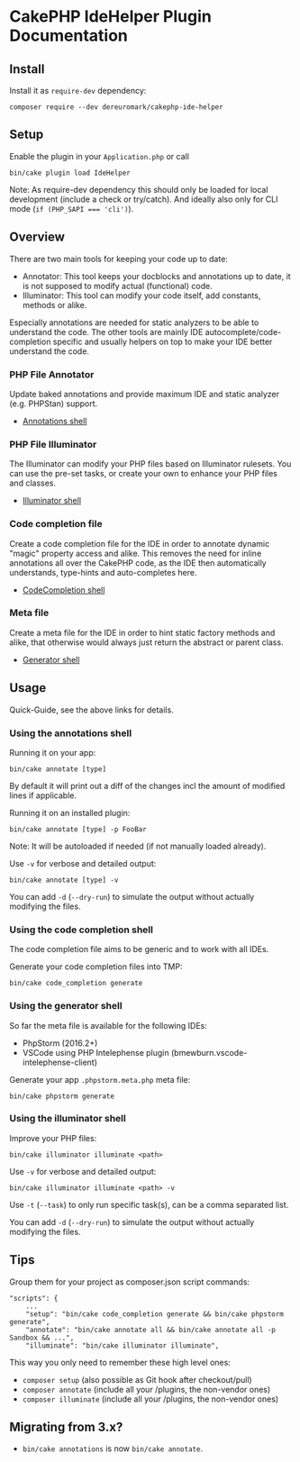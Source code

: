 #  CakePHP IdeHelper Plugin Documentation

## Install
Install it as `require-dev` dependency:
```
composer require --dev dereuromark/cakephp-ide-helper
```

## Setup
Enable the plugin in your `Application.php` or call
```
bin/cake plugin load IdeHelper
```

Note: As require-dev dependency this should only be loaded for local development (include a check or try/catch).
And ideally also only for CLI mode (`if (PHP_SAPI === 'cli')`).

## Overview
There are two main tools for keeping your code up to date:
- Annotator: This tool keeps your docblocks and annotations up to date, it is not supposed to modify actual (functional) code.
- Illuminator: This tool can modify your code itself, add constants, methods or alike.

Especially annotations are needed for static analyzers to be able to understand the code.
The other tools are mainly IDE autocomplete/code-completion specific and usually helpers on top to make your IDE better understand the code.

### PHP File Annotator
Update baked annotations and provide maximum IDE and static analyzer (e.g. PHPStan) support.

* [Annotations shell](Annotations.md)

### PHP File Illuminator
The Illuminator can modify your PHP files based on Illuminator rulesets.
You can use the pre-set tasks, or create your own to enhance your PHP files and classes.

* [Illuminator shell](Illuminator.md)

### Code completion file
Create a code completion file for the IDE in order to annotate dynamic "magic" property access and alike.
This removes the need for inline annotations all over the CakePHP code, as the IDE then automatically understands, type-hints and auto-completes here.

* [CodeCompletion shell](CodeCompletion.md)

### Meta file
Create a meta file for the IDE in order to hint static factory methods and alike, that otherwise
would always just return the abstract or parent class.

* [Generator shell](Generator.md)


## Usage
Quick-Guide, see the above links for details.

### Using the annotations shell
Running it on your app:
```
bin/cake annotate [type]
```
By default it will print out a diff of the changes incl the amount of modified lines if applicable.

Running it on an installed plugin:
```
bin/cake annotate [type] -p FooBar
```
Note: It will be autoloaded if needed (if not manually loaded already).

Use `-v` for verbose and detailed output:
```
bin/cake annotate [type] -v
```

You can add `-d` (`--dry-run`) to simulate the output without actually modifying the files.

### Using the code completion shell
The code completion file aims to be generic and to work with all IDEs.

Generate your code completion files into TMP:
```
bin/cake code_completion generate
```

### Using the generator shell
So far the meta file is available for the following IDEs:
- PhpStorm (2016.2+)
- VSCode using PHP Intelephense plugin (bmewburn.vscode-intelephense-client)

Generate your app `.phpstorm.meta.php` meta file:
```
bin/cake phpstorm generate
```

### Using the illuminator shell
Improve your PHP files:
```
bin/cake illuminator illuminate <path>
```

Use `-v` for verbose and detailed output:
```
bin/cake illuminator illuminate <path> -v
```

Use `-t` (`--task`) to only run specific task(s), can be a comma separated list.

You can add `-d` (`--dry-run`) to simulate the output without actually modifying the files.


## Tips

Group them for your project as composer.json script commands:
```
"scripts": {
    ...
    "setup": "bin/cake code_completion generate && bin/cake phpstorm generate",
    "annotate": "bin/cake annotate all && bin/cake annotate all -p Sandbox && ...",
    "illuminate": "bin/cake illuminator illuminate",
```

This way you only need to remember these high level ones:
- `composer setup` (also possible as Git hook after checkout/pull)
- `composer annotate` (include all your /plugins, the non-vendor ones)
- `composer illuminate` (include all your /plugins, the non-vendor ones)

## Migrating from 3.x?

- `bin/cake annotations` is now `bin/cake annotate`.
